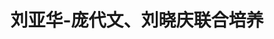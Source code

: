 ---
layout: member
title: 刘亚华-庞代文、刘晓庆联合培养
graduate-from: 兰州大学
position: 博士研究生
research: 生物检测及分析
email: liuyahua at whu.edu.cn
image: /images/members/刘亚华.jpg
alumni: false
---